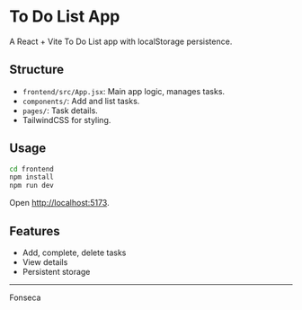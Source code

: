 # To Do List App

A React + Vite To Do List app with localStorage persistence.

## Structure

- `frontend/src/App.jsx`: Main app logic, manages tasks.
- `components/`: Add and list tasks.
- `pages/`: Task details.
- TailwindCSS for styling.

## Usage

```sh
cd frontend
npm install
npm run dev
```

Open [http://localhost:5173](http://localhost:5173).

## Features

- Add, complete, delete tasks
- View details
- Persistent storage

---

Fonseca

